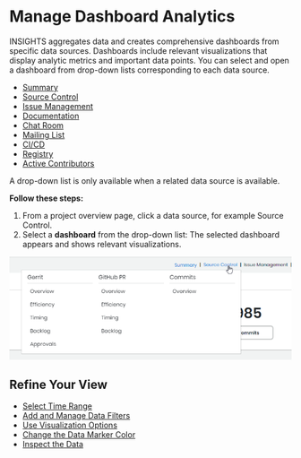 # Manage Dashboard Analytics

INSIGHTS aggregates data and creates comprehensive dashboards from specific data sources. Dashboards include relevant visualizations that display analytic metrics and important data points. You can select and open a dashboard from drop-down lists corresponding to each data source.

* [Summary](../view-dashboard-catalog-of-a-project/summary.md)
* [Source Control](../view-dashboard-catalog-of-a-project/source-control/)
* [Issue Management](../view-dashboard-catalog-of-a-project/project-management/)
* [Documentation](../view-dashboard-catalog-of-a-project/documentation/)
* [Chat Room](../view-dashboard-catalog-of-a-project/chat-room/)
* [Mailing List](../view-dashboard-catalog-of-a-project/mailing-list/)
* [CI/CD](../view-dashboard-catalog-of-a-project/ci-cd/)
* [Registry](../view-dashboard-catalog-of-a-project/registry/)
* [Active Contributors](../view-dashboard-catalog-of-a-project/active-contributors/)

A drop-down list is only available when a related data source is available.

**Follow these steps:**

1. From a project overview page, click a data source, for example Source Control.
2. Select a **dashboard** from the drop-down list: The selected dashboard appears and shows relevant visualizations.

![Source Control](../../../.gitbook/assets/source-control-drop-down%20%281%29.png)

## Refine Your View <a id="ViewDashboardAnalytics-RefineYourView"></a>

* [Select Time Range](select-time-range.md)
* [Add and Manage Data Filters](add-and-manage-data-filters.md)
* [Use Visualization Options](use-visualization-options.md)
* [Change the Data Marker Color](change-the-data-marker-color.md)
* [Inspect the Data](inspect-the-data.md)


